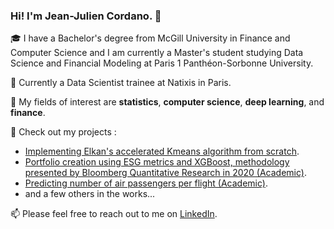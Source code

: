 ### Hi! I'm Jean-Julien Cordano. 👋

🎓 I have a Bachelor's degree from McGill University in Finance and Computer Science and I am currently a Master's student studying Data Science and Financial Modeling at Paris 1 Panthéon-Sorbonne University.

💼 Currently a Data Scientist trainee at Natixis in Paris.

🎯 My fields of interest are __statistics__, __computer science__, __deep learning__, and __finance__.

🔭 Check out my projects :
- [Implementing Elkan's accelerated Kmeans algorithm from scratch](https://github.com/jjcordano/elkans_kmeans).
- [Portfolio creation using ESG metrics and XGBoost, methodology presented by Bloomberg Quantitative Research in 2020 (Academic)](https://github.com/jjcordano/xgb_portfolio).
- [Predicting number of air passengers per flight (Academic)](https://github.com/jjcordano/air_passengers).
- and a few others in the works...

📫 Please feel free to reach out to me on [LinkedIn](https://linkedin.com/in/jean-julien-cordano).

<!--
**jjcordano/jjcordano** is a ✨ _special_ ✨ repository because its `README.md` (this file) appears on your GitHub profile.

Here are some ideas to get you started:

- 🔭 I’m currently working on ...
- 🌱 I’m currently learning ...
- 👯 I’m looking to collaborate on ...
- 🤔 I’m looking for help with ...
- 💬 Ask me about ...
- 📫 How to reach me: ...
- 😄 Pronouns: ...
- ⚡ Fun fact: ...
-->
